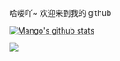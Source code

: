 哈喽吖~ 欢迎来到我的 github

[![Mango's github stats](https://github-readme-stats.vercel.app/api?username=miluluyo)](https://github.com/mango-lzp/github-readme-stats)

<img src="https://github.com/miluluyo/photo_gallery/blob/master/qrcode.jpg" />





<!--### Hi there 👋


**miluluyo/miluluyo** is a ✨ _special_ ✨ repository because its `README.md` (this file) appears on your GitHub profile.

Here are some ideas to get you started:

- 🔭 I’m currently working on ...
- 🌱 I’m currently learning ...
- 👯 I’m looking to collaborate on ...
- 🤔 I’m looking for help with ...
- 💬 Ask me about ...
- 📫 How to reach me: ...
- 😄 Pronouns: ...
- ⚡ Fun fact: ...

-->
